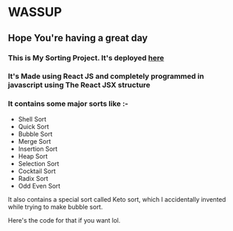 # WASSUP
## Hope You're having a great day
### This is My Sorting Project. It's deployed [here](https://sorting-hub.netlify.app/)
### It's Made using React JS and completely programmed in javascript using The React JSX structure

### It contains some major sorts like :-

- Shell Sort
- Quick Sort
- Bubble Sort
- Merge Sort
- Insertion Sort
- Heap Sort
- Selection Sort
- Cocktail Sort
- Radix Sort
- Odd Even Sort

It also contains a special sort called Keto sort, which I accidentally invented while trying to make bubble sort.

Here's the code for that if you want lol.
